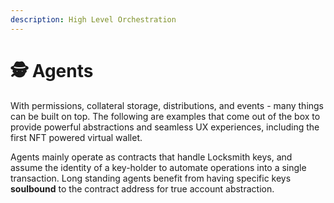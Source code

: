 ```yaml
---
description: High Level Orchestration
---
```


# 🕵 Agents

With permissions, collateral storage, distributions, and events - many things can be built on top. The following are examples that come out of the box to provide powerful abstractions and seamless UX experiences, including the first NFT powered virtual wallet.

Agents mainly operate as contracts that handle Locksmith keys, and assume the identity of a key-holder to automate operations into a single transaction. Long standing agents benefit from having specific keys **soulbound** to the contract address for true account abstraction.
